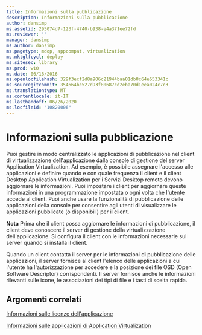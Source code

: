 ```yaml
---
title: Informazioni sulla pubblicazione
description: Informazioni sulla pubblicazione
author: dansimp
ms.assetid: 295074d7-123f-4740-b938-e4a371ee72fd
ms.reviewer: ''
manager: dansimp
ms.author: dansimp
ms.pagetype: mdop, appcompat, virtualization
ms.mktglfcycl: deploy
ms.sitesec: library
ms.prod: w10
ms.date: 06/16/2016
ms.openlocfilehash: 329f3ecf2d8a906c21944baa01db0c64e653341c
ms.sourcegitcommit: 354664bc527d93f80687cd2eba70d1eea024c7c3
ms.translationtype: MT
ms.contentlocale: it-IT
ms.lasthandoff: 06/26/2020
ms.locfileid: "10820006"
---
```

# Informazioni sulla pubblicazione


Puoi gestire in modo centralizzato le applicazioni di pubblicazione nel client di virtualizzazione dell'applicazione dalla console di gestione del server Application Virtualization. Ad esempio, è possibile assegnare l'accesso alle applicazioni e definire quando e con quale frequenza il client e il client Desktop Application Virtualization per i Servizi Desktop remoto devono aggiornare le informazioni. Puoi impostare i client per aggiornare queste informazioni in una programmazione impostata o ogni volta che l'utente accede al client. Puoi anche usare la funzionalità di pubblicazione delle applicazioni della console per consentire agli utenti di visualizzare le applicazioni pubblicate (o disponibili) per il client.

**Nota**  Prima che il client possa aggiornare le informazioni di pubblicazione, il client deve conoscere il server di gestione della virtualizzazione dell'applicazione. Si configura il client con le informazioni necessarie sul server quando si installa il client.

 

Quando un client contatta il server per le informazioni di pubblicazione delle applicazioni, il server fornisce al client l'elenco delle applicazioni a cui l'utente ha l'autorizzazione per accedere e la posizione dei file OSD (Open Software Descriptor) corrispondenti. Il server fornisce anche le informazioni rilevanti sulle icone, le associazioni dei tipi di file e i tasti di scelta rapida.

## Argomenti correlati


[Informazioni sulle licenze dell'applicazione](about-application-licensing.md)

[Informazioni sulle applicazioni di Application Virtualization](about-application-virtualization-applications.md)

 

 





